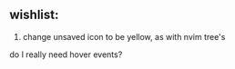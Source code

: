 ## wishlist:
1. change unsaved icon to be yellow, as with nvim tree's 

do I really need hover events?

